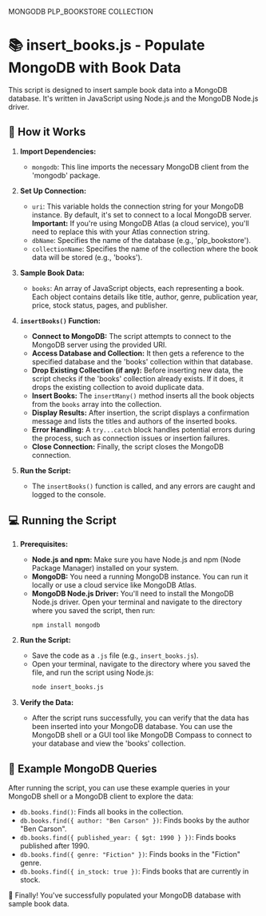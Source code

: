 MONGODB PLP_BOOKSTORE COLLECTION

# 📚 insert_books.js - Populate MongoDB with Book Data

This script is designed to insert sample book data into a MongoDB database. It's written in JavaScript using Node.js and the MongoDB Node.js driver.

## 🚀 How it Works

1.  **Import Dependencies:**
    *   `mongodb`: This line imports the necessary MongoDB client from the 'mongodb' package.

2.  **Set Up Connection:**
    *   `uri`:  This variable holds the connection string for your MongoDB instance.  By default, it's set to connect to a local MongoDB server.  **Important:** If you're using MongoDB Atlas (a cloud service), you'll need to replace this with your Atlas connection string.
    *   `dbName`: Specifies the name of the database (e.g., 'plp\_bookstore').
    *   `collectionName`: Specifies the name of the collection where the book data will be stored (e.g., 'books').

3.  **Sample Book Data:**
    *   `books`: An array of JavaScript objects, each representing a book.  Each object contains details like title, author, genre, publication year, price, stock status, pages, and publisher.

4.  **`insertBooks()` Function:**
    *   **Connect to MongoDB:**  The script attempts to connect to the MongoDB server using the provided URI.
    *   **Access Database and Collection:**  It then gets a reference to the specified database and the 'books' collection within that database.
    *   **Drop Existing Collection (if any):** Before inserting new data, the script checks if the 'books' collection already exists. If it does, it drops the existing collection to avoid duplicate data.
    *   **Insert Books:** The `insertMany()` method inserts all the book objects from the `books` array into the collection.
    *   **Display Results:** After insertion, the script displays a confirmation message and lists the titles and authors of the inserted books.
    *   **Error Handling:**  A `try...catch` block handles potential errors during the process, such as connection issues or insertion failures.
    *   **Close Connection:**  Finally, the script closes the MongoDB connection.

5.  **Run the Script:**
    *   The `insertBooks()` function is called, and any errors are caught and logged to the console.

## 💻 Running the Script

1.  **Prerequisites:**
    *   **Node.js and npm:** Make sure you have Node.js and npm (Node Package Manager) installed on your system.
    *   **MongoDB:** You need a running MongoDB instance.  You can run it locally or use a cloud service like MongoDB Atlas.
    *   **MongoDB Node.js Driver:** You'll need to install the MongoDB Node.js driver.  Open your terminal and navigate to the directory where you saved the script, then run:
        ```bash
        npm install mongodb
        ```

2.  **Run the Script:**
    *   Save the code as a `.js` file (e.g., `insert_books.js`).
    *   Open your terminal, navigate to the directory where you saved the file, and run the script using Node.js:
        ```bash
        node insert_books.js
        ```

3.  **Verify the Data:**
    *   After the script runs successfully, you can verify that the data has been inserted into your MongoDB database.  You can use the MongoDB shell or a GUI tool like MongoDB Compass to connect to your database and view the 'books' collection.

## 📝 Example MongoDB Queries

After running the script, you can use these example queries in your MongoDB shell or a MongoDB client to explore the data:

*   `db.books.find()`:  Finds all books in the collection.
*   `db.books.find({ author: "Ben Carson" })`: Finds books by the author "Ben Carson".
*   `db.books.find({ published_year: { $gt: 1990 } })`: Finds books published after 1990.
*   `db.books.find({ genre: "Fiction" })`: Finds books in the "Fiction" genre.
*   `db.books.find({ in_stock: true })`: Finds books that are currently in stock.

🎉 Finally! You've successfully populated your MongoDB database with sample book data.
```
